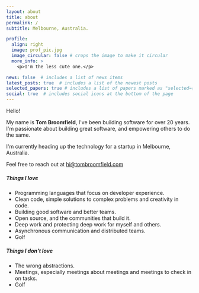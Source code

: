 ```yaml
---
layout: about
title: about
permalink: /
subtitle: Melbourne, Australia.

profile:
  align: right
  image: prof_pic.jpg
  image_circular: false # crops the image to make it circular
  more_info: >
    <p>I'm the less cute one.</p>

news: false  # includes a list of news items
latest_posts: true  # includes a list of the newest posts
selected_papers: true # includes a list of papers marked as "selected={true}"
social: true  # includes social icons at the bottom of the page
---
```


Hello! 

My name is **Tom Broomfield**, I've been building software for over 20 years.
I'm passionate about building great software, and empowering others to do the same. 

I'm currently heading up the technology for a startup in Melbourne, Australia.

Feel free to reach out at hi@tombroomfield.com

##### Things I love
* Programming languages that focus on developer experience.
* Clean code, simple solutions to complex problems and creativity in code.
* Building good software and better teams.
* Open source, and the communities that build it.
* Deep work and protecting deep work for myself and others.
* Asynchronous communication and distributed teams.
* Golf


##### Things I don't love
* The wrong abstractions.
* Meetings, especially meetings about meetings and meetings to check in on tasks.
* Golf


<!-- Write your biography here. Tell the world about yourself. Link to your favorite [subreddit](http://reddit.com). You can put a picture in, too. The code is already in, just name your picture `prof_pic.jpg` and put it in the `img/` folder.

Put your address / P.O. box / other info right below your picture. You can also disable any of these elements by editing `profile` property of the YAML header of your `_pages/about.md`. Edit `_bibliography/papers.bib` and Jekyll will render your [publications page](/al-folio/publications/) automatically.

Link to your social media connections, too. This theme is set up to use [Font Awesome icons](http://fortawesome.github.io/Font-Awesome/) and [Academicons](https://jpswalsh.github.io/academicons/), like the ones below. Add your Facebook, Twitter, LinkedIn, Google Scholar, or just disable all of them. -->